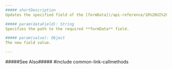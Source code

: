 ```yaml
---
##### shortDescription
Updates the specified field of the [formData](/api-reference/10%20UI%20Widgets/dxForm/1%20Configuration/formData.md '/Documentation/ApiReference/UI_Widgets/dxForm/Configuration/#formData') object and the corresponding editor on the form.

##### param(dataField): String
Specifies the path to the required **formData** field.

##### param(value): Object
The new field value.

---
```

#####See Also#####
#include common-link-callmethods